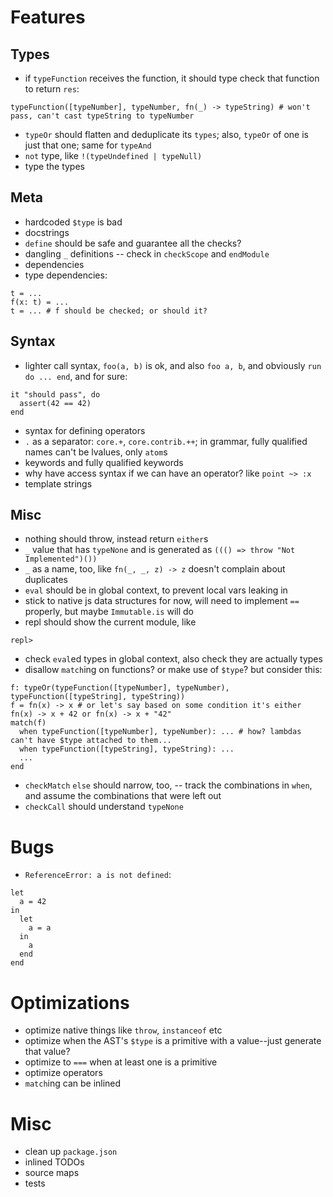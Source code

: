 # Features
## Types
- if `typeFunction` receives the function, it should type check that function to return `res`:
```
typeFunction([typeNumber], typeNumber, fn(_) -> typeString) # won't pass, can't cast typeString to typeNumber
```
- `typeOr` should flatten and deduplicate its `types`; also, `typeOr` of one is just that one; same for `typeAnd`
- `not` type, like `!(typeUndefined | typeNull)`
- type the types

## Meta
- hardcoded `$type` is bad
- docstrings
- `define` should be safe and guarantee all the checks?
- dangling `_` definitions -- check in `checkScope` and `endModule`
- dependencies
- type dependencies:
```
t = ...
f(x: t) = ...
t = ... # f should be checked; or should it?
```

## Syntax
- lighter call syntax, `foo(a, b)` is ok, and also `foo a, b`, and obviously `run do ... end`, and for sure:
```
it "should pass", do
  assert(42 == 42)
end
```
- syntax for defining operators
- `.` as a separator: `core.+`, `core.contrib.++`; in grammar, fully qualified names can't be lvalues, only `atom`s
- keywords and fully qualified keywords
- why have access syntax if we can have an operator? like `point ~> :x`
- template strings

## Misc
- nothing should throw, instead return `either`s
- `_` value that has `typeNone` and is generated as `((() => throw "Not Implemented")())`
- `_` as a name, too, like `fn(_, _, z) -> z` doesn't complain about duplicates
- `eval` should be in global context, to prevent local vars leaking in
- stick to native js data structures for now, will need to implement `==` properly, but maybe `Immutable.is` will do
- repl should show the current module, like
```
repl>
```
- check `eval`ed types in global context, also check they are actually types
- disallow `match`ing on functions? or make use of `$type`? but consider this:
```
f: typeOr(typeFunction([typeNumber], typeNumber), typeFunction([typeString], typeString))
f = fn(x) -> x # or let's say based on some condition it's either fn(x) -> x + 42 or fn(x) -> x + "42"
match(f)
  when typeFunction([typeNumber], typeNumber): ... # how? lambdas can't have $type attached to them...
  when typeFunction([typeString], typeString): ...
  ...
end
```
- `checkMatch` `else` should narrow, too, -- track the combinations in `when`, and assume the combinations that were left out
- `checkCall` should understand `typeNone`

# Bugs
- `ReferenceError: a is not defined`:
```
let
  a = 42
in
  let
    a = a
  in
    a
  end
end
```

# Optimizations
- optimize native things like `throw`, `instanceof` etc
- optimize when the AST's `$type` is a primitive with a value--just generate that value?
- optimize to `===` when at least one is a primitive
- optimize operators
- `match`ing can be inlined

# Misc
- clean up `package.json`
- inlined TODOs
- source maps
- tests
